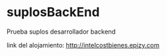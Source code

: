 # suplosBackEnd
Prueba suplos desarrollador backend

link del alojamiento: http://intelcostbienes.epizy.com
